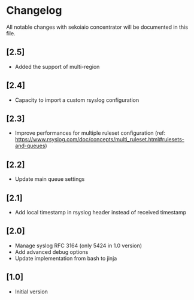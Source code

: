 # Changelog

All notable changes with sekoiaio concentrator will be documented in this file.

## [2.5]

- Added the support of multi-region

## [2.4]

- Capacity to import a custom rsyslog configuration

## [2.3]

- Improve performances for multiple ruleset configuration (ref: https://www.rsyslog.com/doc/concepts/multi_ruleset.html#rulesets-and-queues)

## [2.2]

- Update main queue settings

## [2.1]

- Add local timestamp in rsyslog header instead of received timestamp 

## [2.0]

- Manage syslog RFC 3164 (only 5424 in 1.0 version)
- Add advanced debug options
- Update implementation from bash to jinja

## [1.0] 

- Initial version